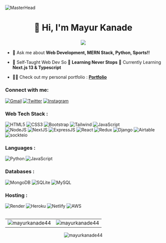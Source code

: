 ![MasterHead](https://res.cloudinary.com/epcorn/image/upload/v1654928027/signature/web-development_wgcu1f.jpg)
<h1 align="center">👋 Hi, I'm Mayur Kanade </h1>
<h3 align="center"> <img src="https://readme-typing-svg.herokuapp.com?size=30&color=22F7D1&center=true&vCenter=true&lines=MERN+Stack+Dev;Python+Enthusiast" /> </h3>

- 💬 Ask me about **Web Development, MERN Stack, Python, Sports!!**

- 🌱 Self-Taught Web Dev So 🚀 **Learning Never Stops** 🚀 Currently Learning **Next.js 13 & Typescript**

- 👨‍💻 Check out my personal portfolio : **<a href="https://mayur-kanade.netlify.app/" target="_blank">Portfolio</a>**

<h3 align="left">Connect with me:</h3>
<div align="left">
  <a href="mailto:kopcoder@gmail.com"><img alt="Gmail" src="https://img.shields.io/badge/Gmail-D14836?style=for-the-badge&logo=gmail&logoColor=white"/></a>
  <a href="https://twitter.com/redkopmayur"><img alt="Twitter" src="https://img.shields.io/badge/Twitter-2CA5E0?style=for-the-badge&logo=twitter&logoColor=white" /></a>
  <a href="https://www.instagram.com/the_red_kop/"><img alt="Instagram" src="https://img.shields.io/badge/Instagram-E4405F?style=for-the-badge&logo=instagram&logoColor=white"/></a>
</div>

<h3 align="left">Web Tech Stack :</h3>
<div align="left">
<img alt="HTML5" src="https://img.shields.io/badge/html5-%23E34F26.svg?style=for-the-badge&logo=html5&logoColor=white"/>
<img alt="CSS3" src="https://img.shields.io/badge/css3-%231572B6.svg?style=for-the-badge&logo=css3&logoColor=white"/> 
<img alt="Bootstrap" src="https://img.shields.io/badge/bootstrap-%23563D7C.svg?style=for-the-badge&logo=bootstrap&logoColor=white"/>
<img alt="Tailwind" src="https://img.shields.io/badge/tailwind-%2CA5E0.svg?style=for-the-badge&logo=tailwindcss&logoColor=white"/>
<img alt="JavaScript" src="https://img.shields.io/badge/javascript-%23323330.svg?style=for-the-badge&logo=javascript&logoColor=%23F7DF1E"/>
<br>
<img alt="NodeJS" src="https://img.shields.io/badge/node.js-%2343853D.svg?style=for-the-badge&logo=node-dot-js&logoColor=white"/>
<img alt="NextJS" src="https://img.shields.io/badge/next.js-%2320232a.svg?style=for-the-badge&logo=next-js-13&logoColor=white"/>
<img alt="ExpressJS" src="https://img.shields.io/badge/Express.js-000000?style=for-the-badge&logo=express&logoColor=white"/>
<img alt="React" src="https://img.shields.io/badge/react-%2320232a.svg?style=for-the-badge&logo=react&logoColor=%2361DAFB"/>
<img alt="Redux" src="https://img.shields.io/badge/Redux-593D88?style=for-the-badge&logo=redux&logoColor=white"/>
<img alt="Django" src="https://img.shields.io/badge/Django-%2343853D.svg?style=for-the-badge&logo=django&logoColor=white"/>
<img alt="Airtable" src="https://img.shields.io/badge/Airtable-%2320232a.svg?style=for-the-badge&logo=airtable&logoColor=%2361DAFB"/>
<img alt="sockteio" src="https://img.shields.io/badge/Socket.io-010101?&style=for-the-badge&logo=Socket.io&logoColor=white"/>
</div>

<h3 align="left">Languages :</h3>
<div align="left">
  <img alt="Python" src="https://img.shields.io/badge/python-%2314354C.svg?style=for-the-badge&logo=python&logoColor=white"/>
  <img alt="JavaScript" src="https://img.shields.io/badge/javascript-%23323330.svg?style=for-the-badge&logo=javascript&logoColor=%23F7DF1E"/> 
</div>

<h3 align="left">Databases :</h3>
<div align="left">
  <img alt="MongoDB" src ="https://img.shields.io/badge/MongoDB-4EA94B?style=for-the-badge&logo=mongodb&logoColor=white"/>
  <img alt="SQLite" src ="https://img.shields.io/badge/sqlite-%2307405e.svg?style=for-the-badge&logo=sqlite&logoColor=white"/>
  <img alt="MySQL" src="https://img.shields.io/badge/mysql-%2300f.svg?style=for-the-badge&logo=mysql&logoColor=white"/>
</div>


<h3 align="left">Hosting :</h3>
<div align="left">
  <img alt="Render" src="https://img.shields.io/badge/render-%2320232a.svg?style=for-the-badge&logo=render&logoColor=white"/>
  <img alt="Heroku" src="https://img.shields.io/badge/heroku-%23430098.svg?style=for-the-badge&logo=heroku&logoColor=white"/>
  <img alt="Netlify" src="https://img.shields.io/badge/Netlify-00C7B7?style=for-the-badge&logo=netlify&logoColor=white"/>
  <img alt="AWS" src="https://img.shields.io/badge/Amazon_AWS-FF9900?style=for-the-badge&logo=amazonaws&logoColor=white"/>
  
</div><br/>

<table>
  <tr>
    <td><img src="https://github-readme-stats.vercel.app/api?username=mayurkanade44&show_icons=true&theme=dark&locale=en" alt="mayurkanade44" /></td>
    <td><img src="https://github-readme-stats.vercel.app/api/top-langs?username=mayurkanade44&show_icons=true&theme=dark&locale=en&layout=compact" alt="mayurkanade44" /></td>
  </tr>
</table>

<div align="center">
<p><img align="center" src="https://github-readme-streak-stats.herokuapp.com/?user=mayurkanade44&theme=dark" alt="mayurkanade44" /></p>
</div>
